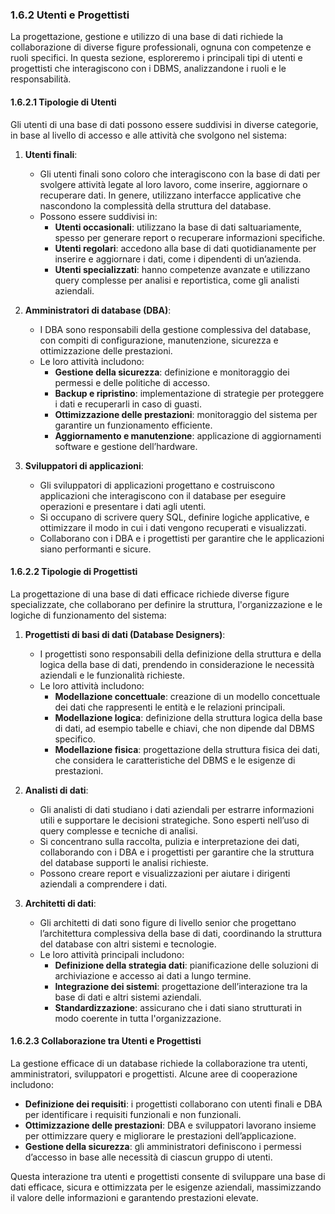 ### 1.6.2 Utenti e Progettisti

La progettazione, gestione e utilizzo di una base di dati richiede la collaborazione di diverse figure professionali, ognuna con competenze e ruoli specifici. In questa sezione, esploreremo i principali tipi di utenti e progettisti che interagiscono con i DBMS, analizzandone i ruoli e le responsabilità.

#### 1.6.2.1 Tipologie di Utenti

Gli utenti di una base di dati possono essere suddivisi in diverse categorie, in base al livello di accesso e alle attività che svolgono nel sistema:

1. **Utenti finali**:
   - Gli utenti finali sono coloro che interagiscono con la base di dati per svolgere attività legate al loro lavoro, come inserire, aggiornare o recuperare dati. In genere, utilizzano interfacce applicative che nascondono la complessità della struttura del database.
   - Possono essere suddivisi in:
     - **Utenti occasionali**: utilizzano la base di dati saltuariamente, spesso per generare report o recuperare informazioni specifiche.
     - **Utenti regolari**: accedono alla base di dati quotidianamente per inserire e aggiornare i dati, come i dipendenti di un’azienda.
     - **Utenti specializzati**: hanno competenze avanzate e utilizzano query complesse per analisi e reportistica, come gli analisti aziendali.

2. **Amministratori di database (DBA)**:
   - I DBA sono responsabili della gestione complessiva del database, con compiti di configurazione, manutenzione, sicurezza e ottimizzazione delle prestazioni.
   - Le loro attività includono:
     - **Gestione della sicurezza**: definizione e monitoraggio dei permessi e delle politiche di accesso.
     - **Backup e ripristino**: implementazione di strategie per proteggere i dati e recuperarli in caso di guasti.
     - **Ottimizzazione delle prestazioni**: monitoraggio del sistema per garantire un funzionamento efficiente.
     - **Aggiornamento e manutenzione**: applicazione di aggiornamenti software e gestione dell’hardware.

3. **Sviluppatori di applicazioni**:
   - Gli sviluppatori di applicazioni progettano e costruiscono applicazioni che interagiscono con il database per eseguire operazioni e presentare i dati agli utenti.
   - Si occupano di scrivere query SQL, definire logiche applicative, e ottimizzare il modo in cui i dati vengono recuperati e visualizzati.
   - Collaborano con i DBA e i progettisti per garantire che le applicazioni siano performanti e sicure.

#### 1.6.2.2 Tipologie di Progettisti

La progettazione di una base di dati efficace richiede diverse figure specializzate, che collaborano per definire la struttura, l'organizzazione e le logiche di funzionamento del sistema:

1. **Progettisti di basi di dati (Database Designers)**:
   - I progettisti sono responsabili della definizione della struttura e della logica della base di dati, prendendo in considerazione le necessità aziendali e le funzionalità richieste.
   - Le loro attività includono:
     - **Modellazione concettuale**: creazione di un modello concettuale dei dati che rappresenti le entità e le relazioni principali.
     - **Modellazione logica**: definizione della struttura logica della base di dati, ad esempio tabelle e chiavi, che non dipende dal DBMS specifico.
     - **Modellazione fisica**: progettazione della struttura fisica dei dati, che considera le caratteristiche del DBMS e le esigenze di prestazioni.

2. **Analisti di dati**:
   - Gli analisti di dati studiano i dati aziendali per estrarre informazioni utili e supportare le decisioni strategiche. Sono esperti nell’uso di query complesse e tecniche di analisi.
   - Si concentrano sulla raccolta, pulizia e interpretazione dei dati, collaborando con i DBA e i progettisti per garantire che la struttura del database supporti le analisi richieste.
   - Possono creare report e visualizzazioni per aiutare i dirigenti aziendali a comprendere i dati.

3. **Architetti di dati**:
   - Gli architetti di dati sono figure di livello senior che progettano l’architettura complessiva della base di dati, coordinando la struttura del database con altri sistemi e tecnologie.
   - Le loro attività principali includono:
     - **Definizione della strategia dati**: pianificazione delle soluzioni di archiviazione e accesso ai dati a lungo termine.
     - **Integrazione dei sistemi**: progettazione dell’interazione tra la base di dati e altri sistemi aziendali.
     - **Standardizzazione**: assicurano che i dati siano strutturati in modo coerente in tutta l'organizzazione.

#### 1.6.2.3 Collaborazione tra Utenti e Progettisti

La gestione efficace di un database richiede la collaborazione tra utenti, amministratori, sviluppatori e progettisti. Alcune aree di cooperazione includono:
- **Definizione dei requisiti**: i progettisti collaborano con utenti finali e DBA per identificare i requisiti funzionali e non funzionali.
- **Ottimizzazione delle prestazioni**: DBA e sviluppatori lavorano insieme per ottimizzare query e migliorare le prestazioni dell’applicazione.
- **Gestione della sicurezza**: gli amministratori definiscono i permessi d’accesso in base alle necessità di ciascun gruppo di utenti.

Questa interazione tra utenti e progettisti consente di sviluppare una base di dati efficace, sicura e ottimizzata per le esigenze aziendali, massimizzando il valore delle informazioni e garantendo prestazioni elevate.